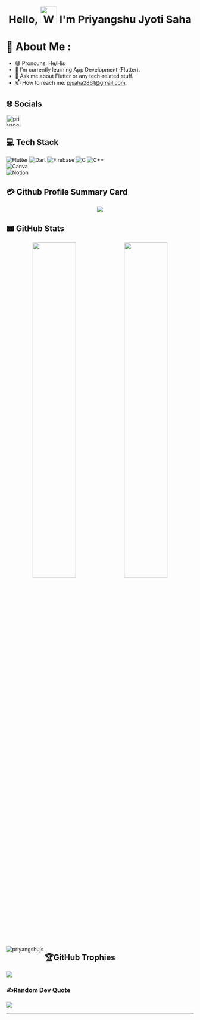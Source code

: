 <h1 align="center"> Hello, <img src="https://raw.githubusercontent.com/nixin72/nixin72/master/wave.gif" 
         alt="Waving hand animated gif"
         height="45"
         width="45" /> I'm Priyangshu Jyoti Saha</h1>

# 💫 About Me :
- 😄 Pronouns: He/His
- 🌱 I’m currently learning App Development (Flutter).
- 💬 Ask me about Flutter or any tech-related stuff.
- 📫 How to reach me: pjsaha2861@gmail.com.


## 🌐 Socials
<p align="left">
<a href="https://linkedin.com/in/priyangshu-jyoti-saha-6517aa249/" target="blank"><img align="center" src="https://raw.githubusercontent.com/rahuldkjain/github-profile-readme-generator/master/src/images/icons/Social/linked-in-alt.svg" alt="priyangshu-jyoti-saha-6517aa249/" height="30" width="40" /></a>
</p>

## 💻 Tech Stack
![Flutter](https://img.shields.io/badge/Flutter-%2302569B.svg?style=for-the-badge&logo=Flutter&logoColor=white) 
![Dart](https://img.shields.io/badge/dart-%230175C2.svg?style=for-the-badge&logo=dart&logoColor=white)
![Firebase](https://img.shields.io/badge/firebase-%23039BE5.svg?style=for-the-badge&logo=firebase)
![C](https://img.shields.io/badge/c-%2300599C.svg?style=for-the-badge&logo=c&logoColor=white)
![C++](https://img.shields.io/badge/c++-%2300599C.svg?style=for-the-badge&logo=c%2B%2B&logoColor=white)  
![Canva](https://img.shields.io/badge/Canva-%2300C4CC.svg?style=for-the-badge&logo=Canva&logoColor=white) 	  
![Notion](https://img.shields.io/badge/Notion-%23000000.svg?style=for-the-badge&logo=notion&logoColor=white) 

## 💳 Github Profile Summary Card
<p align="center">
  <img src="https://github-profile-summary-cards.vercel.app/api/cards/profile-details?username=PriyangshuJS&theme=vue"/>
</p>

## 📟 GitHub Stats
<p align="center">
	<img width="48%" src="https://github-readme-stats.vercel.app/api?username=PriyangshuJS&show_icons=true&theme=vue" />
	<img width="48%" src="https://github-readme-streak-stats.herokuapp.com/?user=PriyangshuJS&theme=vue" />


<p align="centre"><img align="left" src="https://github-readme-stats.vercel.app/api/top-langs?username=priyangshujs&show_icons=true&locale=en&layout=compact" alt="priyangshujs" /></p>


## 🏆GitHub Trophies
![](https://github-profile-trophy.vercel.app/?username=Debajyoti14&theme=radical&no-frame=true&no-bg=false&margin-w=4)
### ✍️Random Dev Quote
![](https://quotes-github-readme.vercel.app/api?type=horizontal&theme=vue)

---
<!--- [![](https://visitcount.itsvg.in/api?id=PriyangshuJS&icon=0&color=1)](https://visitcount.itsvg.in)--->





